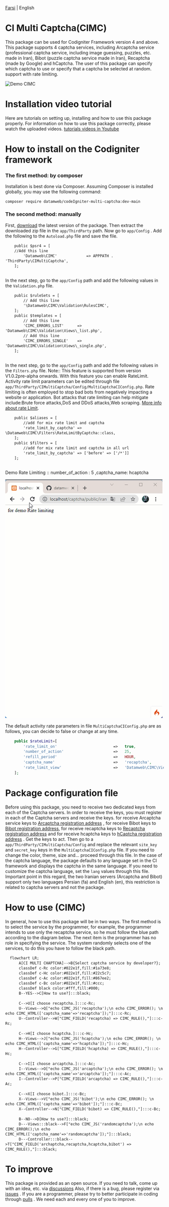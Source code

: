 [Farsi](./README.fa-IR.md) | English
# CI Multi Captcha(CIMC)
This package can be used for Codigniter Framework version 4 and above. This package supports 4 captcha services, including Arcaptcha service (professional captcha service, including image guessing, puzzles, etc. made in Iran), Bibot (puzzle captcha service made in Iran), Recaptcha (made by Google) and hCaptcha. The user of this package can specify which captcha to use or specify that a captcha be selected at random. support with rate limiting.

![Demo CIMC](https://github.com/datamweb/my-repository-files/blob/main/codeigniter-multi-captcha/image/demo_cimc-en-US.gif)
# Installation video tutorial
Here are tutorials on setting up, installing and how to use this package properly. For information on how to use this package correctly, please watch the uploaded videos. 
[tutorials videos in Youtube](https://www.youtube.com/playlist?list=PLOEdZeL7OZ3wudP8ajlXZD_1Lf_qv6pAb)

# How to install on the Codigniter framework
### The first method: by composer
Installation is best done via Composer. Assuming Composer is installed globally, you may use the following command:

```
composer require datamweb/codeIgniter-multi-captcha:dev-main
```

### The second method: manually
First, [download](https://github.com/datamweb/CodeIgniter-Multi-Captcha/releases) the latest version of the package. Then extract the downloaded zip file in the ```app/ThirdParty``` path. Now go to ```app/Config``` . Add the following to the ```Autoload.php``` file and save the file.
```
    public $psr4 = [
	//Add this line
        'Datamweb\CIMC' 	        => APPPATH . 'ThirdParty\CIMultiCaptcha',
    ];
    
```
In the next step, go to the ```app/Config``` path and add the following values in the ```Validation.php``` file.

```
    public $ruleSets = [
        // Add this line
        '\Datamweb\CIMC\Validation\RulesCIMC',
    ];
    public $templates = [
        // Add this line
        'CIMC_ERRORS_LIST'      => 'Datamweb\CIMC\Validation\Views\_list.php',
        // Add this line
        'CIMC_ERRORS_SINGLE'    => 'Datamweb\CIMC\Validation\Views\_single.php',
    ];
    
```

In the next step, go to the ```app/Config``` path and add the following values in the ```Filters.php``` file.
Note:: This feature is supported from version V1.0.2pre-alpha onwards. With this feature you can enable RateLimit. Activity rate limit parameters can be edited through file ```app/ThirdParty/CIMultiCaptcha/Config/MultiCaptchaCIConfig.php```.
Rate limiting is often employed to stop bad bots from negatively impacting a website or application. Bot attacks that rate limiting can help mitigate include:Brute force attacks,DoS and DDoS attacks,Web scraping.
[More info about rate Limit](https://www.cloudflare.com/learning/bots/what-is-rate-limiting/).

```
    public $aliases = [
        //add for mix rate limit and captcha
        'rate_limit_by_captcha' => \Datamweb\CIMC\Filters\RateLimitByCaptcha::class,
    ];
    public $filters = [
        //add for mix rate limit and captcha in all url
        'rate_limit_by_captcha' => ['before' => ['/*']]
    ];
    
```
Demo Rate Limiting :: number_of_action : 5 ,captcha_name: hcaptcha

![Demo Rate Limiting](https://github.com/datamweb/my-repository-files/blob/main/codeigniter-multi-captcha/image/ratelimiting-en-US.gif)

The default activity rate parameters in file ```MultiCaptchaCIConfig.php``` are as follows, you can decide to false or change at any time.

```php
    public $rateLimit=[
        'rate_limit_on'                         =>   true,                              //(true | false)
        'number_of_action'                      =>   25,                                //number of tokens the bucket holds
        'refill_period'                         =>   HOUR,                              //amount of time it takes the bucket to refill (SECOND |MINUTE|HOUR|DAY|WEEK|MONTH|YEAR|DECADE)
        'captcha_name'                          =>   'recaptcha',                       //The name of the captcha used on the Rate Limit page. (arcaptcha|recaptcha|hcaptcha|bibot)
        'rate_limit_view'                       =>   'Datamweb\CIMC\Views\rate_limit',           //The view of used on the Rate Limit page.
    ];
```

# Package configuration file
Before using this package, you need to receive two dedicated keys from each of the Captcha servers. In order to receive the keys, you must register in each of the Captcha servers and receive the keys. for receive Arcaptcha service keys to [Arcaptcha registration address](https://arcaptcha.ir/sign-up) , for receive Bibot keys to [Bibot registration address](https://bibot.ir/panel/user/signup/), for receive recaptcha keys to [Recaptcha registration address](https://www.google.com/recaptcha/admin/create) and for receive hcaptcha keys to [hCaptcha registration address](https://hCaptcha.com/?r=e4b628e9c617) . Get the keys to act. Then go to a ```app/ThirdParty/CIMultiCaptcha/Config``` and replace the relevant ```site_key``` and ```secret_key``` keys in the ```MultiCaptchaCIConfig.php``` file. If you need to change the color, theme, size and... proceed through this file. In the case of the captcha language, the package defaults to any language set in the CI framework and displays the captcha in the same language. If you need to customize the captcha language, set the ```lang``` values through this file. Important point in this regard, the two Iranian servers (Arcaptcha and Bibot) support only two languages Persian (fa) and English (en), this restriction is related to captcha servers and not the package.
# How to use (CIMC)
In general, how to use this package will be in two ways. The first method is to select the service by the programmer, for example, the programmer intends to use only the recaptcha service, so he must follow the blue path according to the diagram below. The next item is the programmer has no role in specifying the service. The system randomly selects one of the services, to do this you have to follow the black path.
```mermaid
  flowchart LR;
      A[CI MULTI CHAPTCHA]-->B{Select captcha service by developer?};
      classDef c-Rc color:#022e1f,fill:#1a73e8;
      classDef c-Hc color:#022e1f,fill:#22c5c7;
      classDef c-Ac color:#022e1f,fill:#867ee2;
      classDef c-Bc color:#022e1f,fill:#ccc;
      classDef black color:#fff,fill:#000;
      B--YES-->C[How to use?]:::black;
      
      C-->U[I choose recaptcha.]:::c-Rc;
      U--Views-->Q["echo CIMC_JS('recaptcha');\n echo CIMC_ERROR(); \n echo CIMC_HTML(['captcha_name'=>'recaptcha']);"]:::c-Rc;
      U--Controller-->W["CIMC_FIELD('recaptcha) => CIMC_RULE(),"]:::c-Rc;

      C-->H[I choose hcaptcha.]:::c-Hc;
      H--Views-->J["echo CIMC_JS('hcaptcha');\n echo CIMC_ERROR(); \n echo CIMC_HTML(['captcha_name'=>'hcaptcha']);"]:::c-Hc;
      H--Controller-->G["CIMC_FIELD('hcaptcha) => CIMC_RULE(),"]:::c-Hc;
      
      C-->I[I choose arcaptcha.]:::c-Ac;
      I--Views-->O["echo CIMC_JS('arcaptcha');\n echo CIMC_ERROR(); \n echo CIMC_HTML(['captcha_name'=>'arcaptcha']);"]:::c-Ac;
      I--Controller-->P["CIMC_FIELD('arcaptcha) => CIMC_RULE(),"]:::c-Ac;
      
      C-->X[I choose bibot.]:::c-Bc;
      X--Views-->V["echo CIMC_JS('bibot');\n echo CIMC_ERROR(); \n echo CIMC_HTML(['captcha_name'=>'bibot']);"]:::c-Bc;
      X--Controller-->N["CIMC_FIELD('bibot) => CIMC_RULE(),"]:::c-Bc;
      
      B--NO-->D[How to use?]:::black;
      D---Views:::black-->F["echo CIMC_JS('randomcaptcha');\n echo CIMC_ERROR();\n echo CIMC_HTML(['captcha_name'=>'randomcaptcha']);"]:::black; 
      D---Controller:::black-->T["CIMC_FIELD('archaptcha,recaptcha,hcaptcha,bibot') => CIMC_RULE(),"]:::black; 
```
# To improve
This package is provided as an open source. If you need to talk, come up with an idea, etc. via [discussions](https://github.com/datamweb/CodeIgniter-Multi-Captcha/discussions) Also, if there is a bug, please register via [issues](https://github.com/datamweb/CodeIgniter-Multi-Captcha/issues) .
If you are a programmer, please try to better participate in coding through [pulls](https://github.com/datamweb/CodeIgniter-Multi-Captcha/pulls) . We need each and every one of you to improve.
